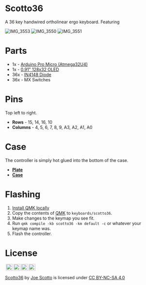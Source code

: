 # Scotto36
A 36 key handwired ortholinear ergo keyboard. Featuring

![IMG_3553](https://user-images.githubusercontent.com/8194147/191559764-12b65543-1ca8-4dc2-a64d-7f86911f9ffd.jpg)
![IMG_3550](https://user-images.githubusercontent.com/8194147/191559971-9f1b0120-8619-4255-9f1e-28dc2444472d.jpg)
![IMG_3551](https://user-images.githubusercontent.com/8194147/191560489-4e630d53-32f9-4454-8af2-f948c1dc0cc4.jpg)

# Parts
- 1x - [Arduino Pro Micro (Atmega32U4)](https://amzn.to/3LwgAUq)
- 1x - [0.91" 128x32 OLED](https://amzn.to/3faLsxX)
- 36x - [IN4148 Diode](https://amzn.to/3DMbQZ5)
- 36x - MX Switches

# Pins
Top left to right.
- **Rows** - 15, 14, 16, 10
- **Columns** - 4, 5, 6, 7, 8, 9, A3, A2, A1, A0

# Case
The controller is simply hot glued into the bottom of the case.
- [**Plate**](Scotto36/Case/Plate.stl)
- [**Case**](Scotto36/Case/Case.stl)

# Flashing
1. [Install QMK locally](https://github.com/qmk/qmk_firmware)
2. Copy the contents of [QMK](Scotto36/QMK) to `keyboards/scotto36`.
3. Make changes to the keymap you see fit.
4. Run `qmk compile -kb scotto36 -km default -c` or whatever your keymap name was.
5. Flash the controller.

# License
<img style="height:22px!important;margin-left:3px;vertical-align:text-bottom;" src="https://mirrors.creativecommons.org/presskit/icons/cc.svg?ref=chooser-v1"><img style="height:22px!important;margin-left:3px;vertical-align:text-bottom;" src="https://mirrors.creativecommons.org/presskit/icons/by.svg?ref=chooser-v1"><img style="height:22px!important;margin-left:3px;vertical-align:text-bottom;" src="https://mirrors.creativecommons.org/presskit/icons/nc.svg?ref=chooser-v1"><img style="height:22px!important;margin-left:3px;vertical-align:text-bottom;" src="https://mirrors.creativecommons.org/presskit/icons/sa.svg?ref=chooser-v1"></a></p>
<p xmlns:cc="http://creativecommons.org/ns#" xmlns:dct="http://purl.org/dc/terms/"><a property="dct:title" rel="cc:attributionURL" href="https://github.com/joe-scotto/keyboards/tree/main/Scotto36">Scotto36</a> by <a rel="cc:attributionURL dct:creator" property="cc:attributionName" href="https://github.com/joe-scotto">Joe Scotto</a> is licensed under <a href="http://creativecommons.org/licenses/by-nc-sa/4.0/?ref=chooser-v1" target="_blank" rel="license noopener noreferrer" style="display:inline-block;">CC BY-NC-SA 4.0
